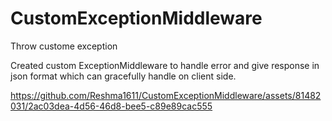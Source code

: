 # CustomExceptionMiddleware
Throw custome exception

Created custom ExceptionMiddleware to handle error and give response in json format which can gracefully handle on client side.


https://github.com/Reshma1611/CustomExceptionMiddleware/assets/81482031/2ac03dea-4d56-46d8-bee5-c89e89cac555

